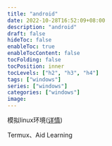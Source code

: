 ```yaml
---
title: "android"
date: 2022-10-28T16:52:09+08:00
description: "android"
draft: false
hideToc: false
enableToc: true
enableTocContent: false
tocFolding: false
tocPosition: inner
tocLevels: ["h2", "h3", "h4"]
tags: ["windows"]
series: ["windows"]
categories: ["windows"]
image:
---
```

模拟linux环境\([详情](https://zhuanlan.zhihu.com/p/95865982)\)

Termux、Aid Learning

